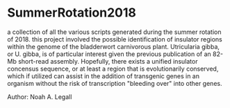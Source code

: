 # SummerRotation2018
a collection of all the various scripts generated during the summer rotation of 2018.
this project involved the possible identification of insulator regions within the genome of
the bladderwort carnivorous plant. Utricularia gibba, or U. gibba, is of particular interest given the previous publication of an 82-Mb short-read assembly. 
Hopefully, there exists a unified insulator concensus sequence, or at least a region that is evolutionarily conserved, which if utilized can assist in the addition of transgenic genes in an organism without the risk of transcription "bleeding over" into other genes.

Author: Noah A. Legall
